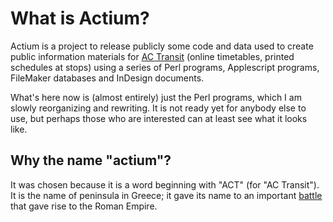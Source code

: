 What is Actium?
===============

Actium is a project to release publicly some code and data used to
create public information materials for [AC Transit](http://www.actransit.org)
(online timetables, printed schedules at stops) using a series of Perl
programs, Applescript programs, FileMaker databases and 
InDesign documents.

What's here now is (almost entirely) just the Perl programs, which
I am slowly reorganizing and rewriting. It is not ready yet for
anybody else to use, but perhaps those who are interested can at
least see what it looks like.

## Why the name "actium"?

It was chosen because it is a word beginning with "ACT" (for "AC Transit"). 
It is the name of peninsula in Greece; it gave its name to an 
important 
[battle](https://en.wikipedia.org/wiki/Battle_of_Actium) that gave rise to
the Roman Empire. 
